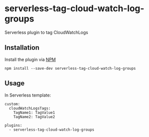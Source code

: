 # serverless-tag-cloud-watch-log-groups

Serverless plugin to tag CloudWatchLogs

## Installation

Install the plugin via <a href="https://docs.npmjs.com/cli/install">NPM</a>

```
npm install --save-dev serverless-tag-cloud-watch-log-groups
```

## Usage

In Serverless template:

```
custom:
  cloudWatchLogsTags:
    TagName1: TagValue1
    TagName2: TagValue2

plugins:
  - serverless-tag-cloud-watch-log-groups

```
